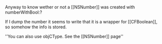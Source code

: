 Anyway to know wether or not a [[NSNumber]] was created with numberWithBool:?

If I dump the number it seems to write that it is a wrapper for [[CFBoolean]], so somehow the info is stored.

''You can also use objCType. See the [[NSNumber]] page''